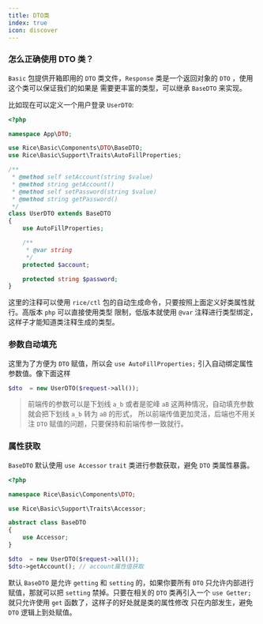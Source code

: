 ```yaml
---
title: DTO类
index: true
icon: discover
---
```


### 怎么正确使用 DTO 类？

`Basic` 包提供开箱即用的 `DTO` 类文件，`Response` 类是一个返回对象的 `DTO` ，使用这个类可以保证我们的如果是
需要更丰富的类型，可以继承 `BaseDTO` 来实现。

比如现在可以定义一个用户登录 `UserDTO`:

```php
<?php

namespace App\DTO;

use Rice\Basic\Components\DTO\BaseDTO;
use Rice\Basic\Support\Traits\AutoFillProperties;

/**
 * @method self setAccount(string $value)
 * @method string getAccount()
 * @method self setPassword(string $value)
 * @method string getPassword()
 */
class UserDTO extends BaseDTO
{
    use AutoFillProperties;

    /**
     * @var string
     */
    protected $account;

    protected string $password;
}

```

这里的注释可以使用 `rice/ctl` 包的自动生成命令，只要按照上面定义好类属性就行。高版本 `php` 可以直接使用类型
限制，低版本就使用 `@var` 注释进行类型绑定，这样子才能知道类注释生成的类型。

### 参数自动填充
这里为了方便为 `DTO` 赋值，所以会 `use AutoFillProperties;` 引入自动绑定属性参数值。像下面这样

```php
$dto  = new UserDTO($request->all());
```

>前端传的参数可以是下划线 `a_b` 或者是驼峰 `aB` 这两种情况，自动填充参数就会把下划线 `a_b` 转为 `aB` 的形式，
所以前端传值更加灵活，后端也不用关注 `DTO` 赋值的问题，只要保持和前端传参一致就行。

### 属性获取

`BaseDTO` 默认使用 `use Accessor` `trait` 类进行参数获取，避免 `DTO` 类属性暴露。

```php
<?php

namespace Rice\Basic\Components\DTO;

use Rice\Basic\Support\Traits\Accessor;

abstract class BaseDTO
{
    use Accessor;
}
```

```php
$dto  = new UserDTO($request->all());
$dto->getAccount(); // account属性值获取
```

默认 `BaseDTO` 是允许 `getting` 和 `setting` 的，如果你要所有 `DTO` 只允许内部进行赋值，那就可以把 `setting`
禁掉。只要在相关的 `DTO` 类再引入一个 `use Getter;` 就只允许使用 `get` 函数了，这样子的好处就是类的属性修改
只在内部发生，避免 `DTO` 逻辑上到处赋值。
